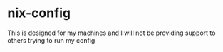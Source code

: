 # nix-config

This is designed for my machines and I will not be providing support to others trying to run my config

